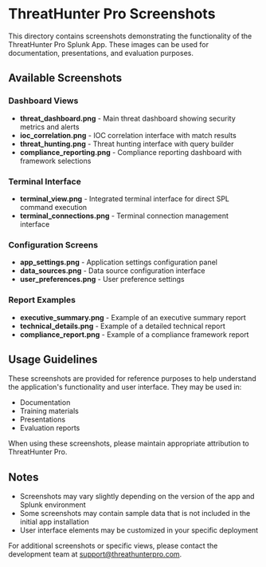 
# ThreatHunter Pro Screenshots

This directory contains screenshots demonstrating the functionality of the ThreatHunter Pro Splunk App. These images can be used for documentation, presentations, and evaluation purposes.

## Available Screenshots

### Dashboard Views
- **threat_dashboard.png** - Main threat dashboard showing security metrics and alerts
- **ioc_correlation.png** - IOC correlation interface with match results
- **threat_hunting.png** - Threat hunting interface with query builder
- **compliance_reporting.png** - Compliance reporting dashboard with framework selections

### Terminal Interface
- **terminal_view.png** - Integrated terminal interface for direct SPL command execution
- **terminal_connections.png** - Terminal connection management interface

### Configuration Screens
- **app_settings.png** - Application settings configuration panel
- **data_sources.png** - Data source configuration interface
- **user_preferences.png** - User preference settings

### Report Examples
- **executive_summary.png** - Example of an executive summary report
- **technical_details.png** - Example of a detailed technical report
- **compliance_report.png** - Example of a compliance framework report

## Usage Guidelines

These screenshots are provided for reference purposes to help understand the application's functionality and user interface. They may be used in:

- Documentation
- Training materials
- Presentations
- Evaluation reports

When using these screenshots, please maintain appropriate attribution to ThreatHunter Pro.

## Notes

- Screenshots may vary slightly depending on the version of the app and Splunk environment
- Some screenshots may contain sample data that is not included in the initial app installation
- User interface elements may be customized in your specific deployment

For additional screenshots or specific views, please contact the development team at support@threathunterpro.com.
